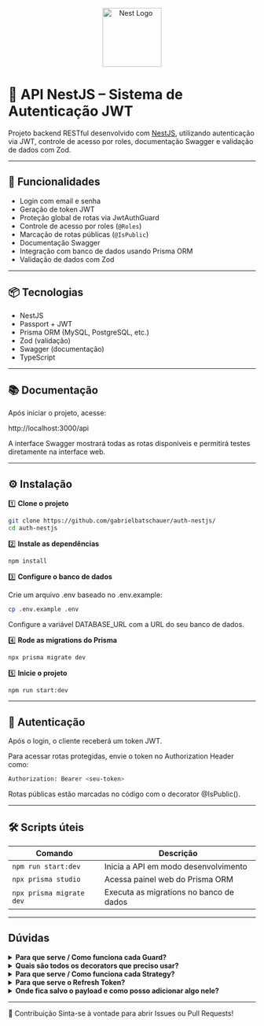 <p align="center">
  <a href="http://nestjs.com/" target="blank"><img src="https://nestjs.com/img/logo-small.svg" width="120" alt="Nest Logo" /></a>
</p>

# 🚀 API NestJS – Sistema de Autenticação JWT

Projeto backend RESTful desenvolvido com [NestJS](https://nestjs.com/), utilizando autenticação via JWT, controle de acesso por roles, documentação Swagger e validação de dados com Zod.

---

## 🔐 Funcionalidades

- Login com email e senha
- Geração de token JWT
- Proteção global de rotas via JwtAuthGuard
- Controle de acesso por roles (`@Roles`)
- Marcação de rotas públicas (`@IsPublic`)
- Documentação Swagger
- Integração com banco de dados usando Prisma ORM
- Validação de dados com Zod

---

## 📦 Tecnologias

- NestJS
- Passport + JWT
- Prisma ORM (MySQL, PostgreSQL, etc.)
- Zod (validação)
- Swagger (documentação)
- TypeScript

---

## 📚 Documentação

Após iniciar o projeto, acesse:

http://localhost:3000/api

A interface Swagger mostrará todas as rotas disponíveis e permitirá testes diretamente na interface web.

---

## ⚙️ Instalação

1️⃣ **Clone o projeto**

```bash
git clone https://github.com/gabrielbatschauer/auth-nestjs/
cd auth-nestjs
```

2️⃣ **Instale as dependências**

```bash
npm install
```

3️⃣ **Configure o banco de dados**

Crie um arquivo .env baseado no .env.example:

```bash
cp .env.example .env
```

Configure a variável DATABASE_URL com a URL do seu banco de dados.

4️⃣ **Rode as migrations do Prisma**

```bash
npx prisma migrate dev
```

5️⃣ **Inicie o projeto**

```bash
npm run start:dev
```

---

## 🔑 Autenticação

Após o login, o cliente receberá um token JWT.

Para acessar rotas protegidas, envie o token no Authorization Header como:

```bash
Authorization: Bearer <seu-token>
```

Rotas públicas estão marcadas no código com o decorator @IsPublic().

---

## 🛠️ Scripts úteis

| Comando                  | Descrição                               |
| ------------------------ | --------------------------------------- |
| `npm run start:dev`      | Inicia a API em modo desenvolvimento    |
| `npx prisma studio`      | Acessa painel web do Prisma ORM         |
| `npx prisma migrate dev` | Executa as migrations no banco de dados |

---

## Dúvidas

<details>
  <summary><strong>Para que serve / Como funciona cada Guard?</strong></summary>
  <ul>
    <li><strong>Jwt Auth Guard</strong> – Intercepta as requisições e verifica se é um token válido. Usado para bloquear rotas protegidas pelo token.</li>
    <li><strong>Local Auth Guard</strong> – Usado somente no login. Valida o usuário pelo e-mail e senha fornecidos no body, usando o <code>passport-local</code>.</li>
    <li><strong>Role Guard</strong> – Intercepta as rotas e verifica se o payload do usuário possui a role necessária para acessar a rota, definida com <code>@Roles('ADMIN')</code>.</li>
  </ul>
</details>

<details>
  <summary><strong>Quais são todos os decorators que preciso usar?</strong></summary>
  <ul>
    <li><code>@IsPublic()</code> – Por padrão, todas as rotas são protegidas pelo Jwt Auth Guard (necessitam de token). Com este decorator, a rota se torna pública.</li>
    <li><code>@UseGuards()</code> – Define quais guards serão utilizados no controller.</li>
    <li><code>@Roles('USER')</code> – Define a role necessária para acessar uma rota (utilizado junto com <code>@UseGuards(RoleGuard)</code> acima do <code>@Controller</code>).</li>
  </ul>
</details>

<details>
  <summary><strong>Para que serve / Como funciona cada Strategy?</strong></summary>
  <ul>
    <li><strong>Jwt Strategy</strong> – Acionado pelo Jwt Auth Guard. Extrai o token do Authorization Header e valida a assinatura.</li>
    <li><strong>Local Strategy</strong> – Acionado pelo Local Auth Guard. Verifica se existe um usuário com o e-mail e se a senha está correta. Caso esteja, retorna um token e um refresh token para o usuário.</li>
  </ul>
</details>

<details>
  <summary><strong>Para que serve o Refresh Token?</strong></summary>
  <p>O Refresh Token é usado para obter um novo Access Token sem que o usuário precise fazer login novamente. Ele geralmente possui um tempo de expiração mais longo que o Access Token e é enviado em uma rota protegida específica para renovação do token.</p>
</details>

<details>
  <summary><strong>Onde fica salvo o payload e como posso adicionar algo nele?</strong></summary>

O **payload** do token JWT não é salvo no servidor. Ele é embutido dentro do próprio token JWT (codificado em Base64) e entregue ao cliente. Sempre que o token é enviado de volta (no header Authorization), o NestJS decodifica esse token usando a **JwtStrategy** e recupera o payload diretamente dele.

O conteúdo do payload fica acessível na API como `req.user`.

---

### 🛠️ Como adicionar algo novo no payload

Passo a passo para adicionar um campo (ex.: `companyId`) ao payload do JWT:

---

**1️⃣ Atualize o tipo do payload**

Arquivo: `src/auth/model/UserPayLoad.ts`

```typescript
export type UserPayload = {
  sub: number;
  email: string;
  role: string;
  companyId: number; // Novo campo adicionado
};
```

**2️⃣ Inclua o campo na geração do token**

Arquivo: `src/auth/auth.service.ts`

```typescript
const payload: UserPayload = {
  sub: user.id,
  email: user.email,
  role: user.role,
  companyId: user.companyId, // Adicionando novo dado
};

return this.jwtService.sign(payload);
```

</details>

---

🤝 Contribuição
Sinta-se à vontade para abrir Issues ou Pull Requests!

